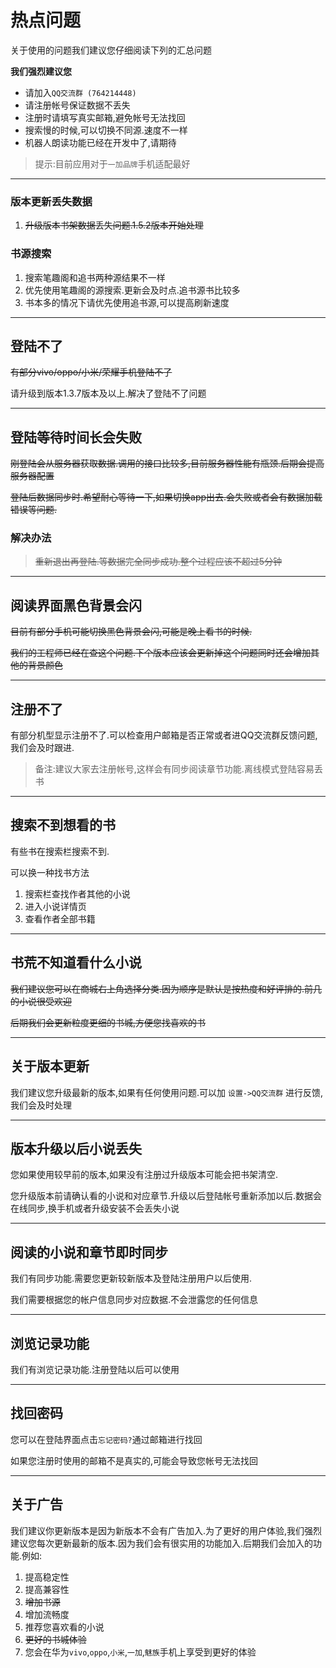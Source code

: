 # 热点问题

关于使用的问题我们建议您仔细阅读下列的汇总问题



**我们强烈建议您** </br>


* 请加入`QQ交流群 (764214448)` </br>
* 请注册帐号保证数据不丢失 </br>
* 注册时请填写真实邮箱,避免帐号无法找回</br>
* 搜索慢的时候,可以切换不同源.速度不一样
* 机器人朗读功能已经在开发中了,请期待

> 提示:目前应用对于`一加品牌`手机适配最好

****

### 版本更新丢失数据

1. <strike>升级版本书架数据丢失问题.1.5.2版本开始处理</strike>

### 书源搜索

1. 搜索笔趣阁和追书两种源结果不一样
2. 优先使用笔趣阁的源搜索.更新会及时点.追书源书比较多
3. 书本多的情况下请优先使用追书源,可以提高刷新速度

****


## 登陆不了

<strike>有部分vivo/oppo/小米/荣耀手机登陆不了</strike>

请升级到版本1.3.7版本及以上.解决了登陆不了问题

****

## 登陆等待时间长会失败

<strike>刚登陆会从服务器获取数据.调用的接口比较多,目前服务器性能有瓶颈.后期会提高服务器配置</strike>


<strike>登陆后数据同步时.希望耐心等待一下,如果切换app出去.会失败或者会有数据加载错误等问题.</strike>



### 解决办法

> <strike>重新退出再登陆.等数据完全同步成功.整个过程应该不超过5分钟</strike>

****


## 阅读界面黑色背景会闪


<strike>目前有部分手机可能切换黑色背景会闪,可能是晚上看书的时候.</strike>

<strike>我们的工程师已经在查这个问题.下个版本应该会更新掉这个问题同时还会增加其他的背景颜色</strike>

****

## 注册不了

有部分机型显示注册不了.可以检查用户邮箱是否正常或者进QQ交流群反馈问题,我们会及时跟进.

> 备注:建议大家去注册帐号,这样会有同步阅读章节功能.离线模式登陆容易丢书

****

## 搜索不到想看的书

有些书在搜索栏搜索不到.

可以换一种找书方法

1. 搜索栏查找作者其他的小说
2. 进入小说详情页
3. 查看作者全部书籍

****

## 书荒不知道看什么小说

<strike>我们建议您可以在商城右上角选择分类.因为顺序是默认是按热度和好评排的.前几的小说很受欢迎</strike>

<strike>后期我们会更新粒度更细的书城,方便您找喜欢的书</strike>

****

## 关于版本更新

我们建议您升级最新的版本,如果有任何使用问题.可以加 `设置->QQ交流群` 进行反馈,我们会及时处理

****

## 版本升级以后小说丢失

您如果使用较早前的版本,如果没有注册过升级版本可能会把书架清空.

您升级版本前请确认看的小说和对应章节.升级以后登陆帐号重新添加以后.数据会在线同步,换手机或者升级安装不会丢失小说

****

## 阅读的小说和章节即时同步

我们有同步功能.需要您更新较新版本及登陆注册用户以后使用.

我们需要根据您的帐户信息同步对应数据.不会泄露您的任何信息

****

## 浏览记录功能

我们有浏览记录功能.注册登陆以后可以使用

****


## 找回密码

您可以在登陆界面点击`忘记密码?`通过邮箱进行找回

如果您注册时使用的邮箱不是真实的,可能会导致您帐号无法找回

*** 


## 关于广告

我们建议你更新版本是因为新版本不会有广告加入.为了更好的用户体验,我们强烈建议您每次更新最新的版本.因为我们会有很实用的功能加入.后期我们会加入的功能.例如:

1. 提高稳定性
2. 提高兼容性
3. <strike>增加书源</strike>
4. 增加流畅度
5. 推荐您喜欢看的小说
6. <strike>更好的书城体验</strike>
7. 您会在华为`vivo`,`oppo`,`小米`,`一加`,`魅族`手机上享受到更好的体验